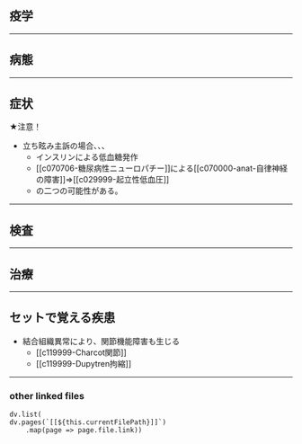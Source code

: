 ## 疫学
---
## 病態
---
## 症状
★注意！
- 立ち眩み主訴の場合、、、
	- インスリンによる低血糖発作
	- [[c070706-糖尿病性ニューロパチー]]による[[c070000-anat-自律神経の障害]]⇒[[c029999-起立性低血圧]]
	- の二つの可能性がある。
---
## 検査
---
## 治療
---
## セットで覚える疾患
- 結合組織異常により、関節機能障害も生じる
	- [[c119999-Charcot関節]]
	- [[c119999-Dupytren拘縮]]
---
### other linked files
```dataviewjs
dv.list(
dv.pages(`[[${this.currentFilePath}]]`)
	.map(page => page.file.link))
```